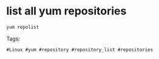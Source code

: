 # list all yum repositories
```bash
yum repolist
```

Tags:
```
#Linux #yum #repository #repository_list #repositories
```
